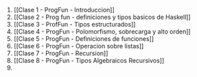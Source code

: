 1. [[Clase 1 - ProgFun - Introduccion]]
2. [[Clase 2 - Prog fun - definiciones y tipos basicos de Haskell]]
3. [[Clase 3 - ProfFun - Tipos estructurados]]
4. [[Clase 4 - ProgFun - Polomorfismo, sobrecarga y alto orden]]
5. [[Clase 5 - ProgFun - Definiciones de funciones]]
6. [[Clase 6 - ProgFun - Operacion sobre listas]]
7. [[Clase 7 - ProgFun - Recursion]]
8. [[Clase 8 - ProgFun - Tipos Algebraicos Recursivos]]
9. 